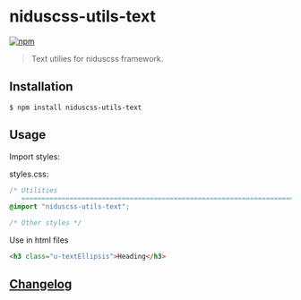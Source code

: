 # niduscss-utils-text
[![npm][npm-image]][npm-url]

[npm-image]: https://img.shields.io/npm/v/niduscss-utils-text.svg
[npm-url]: https://npmjs.org/package/niduscss-utils-text

> Text utilies for niduscss framework.

## Installation

```console
$ npm install niduscss-utils-text
```

## Usage

Import styles:

styles.css:

```css
/* Utilities
   ========================================================================== */
@import "niduscss-utils-text";

/* Other styles */
```

Use in html files

```html
<h3 class="u-textEllipsis">Heading</h3>
```

## [Changelog](CHANGELOG.md)